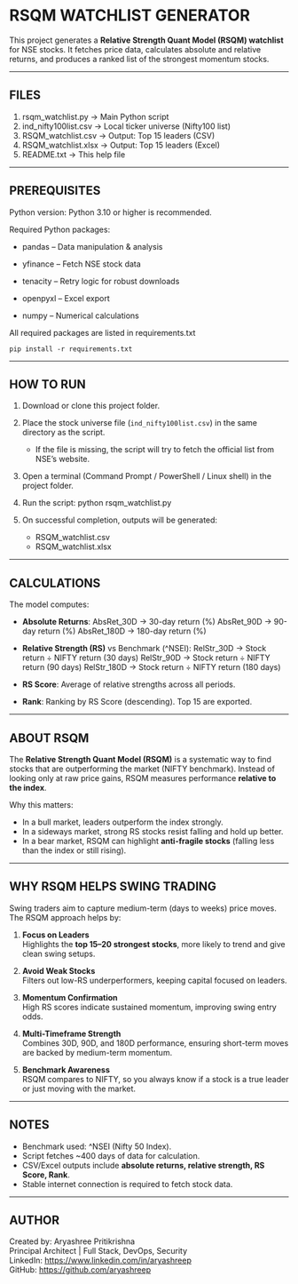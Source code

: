# RSQM WATCHLIST GENERATOR

This project generates a **Relative Strength Quant Model (RSQM) watchlist**
for NSE stocks. It fetches price data, calculates absolute and relative returns,
and produces a ranked list of the strongest momentum stocks.

---

## FILES

1. rsqm_watchlist.py → Main Python script
2. ind_nifty100list.csv → Local ticker universe (Nifty100 list)
3. RSQM_watchlist.csv → Output: Top 15 leaders (CSV)
4. RSQM_watchlist.xlsx → Output: Top 15 leaders (Excel)
5. README.txt → This help file

---

## PREREQUISITES

Python version:
Python 3.10 or higher is recommended.

Required Python packages:

- pandas – Data manipulation & analysis

- yfinance – Fetch NSE stock data

- tenacity – Retry logic for robust downloads

- openpyxl – Excel export

- numpy – Numerical calculations

All required packages are listed in requirements.txt

`pip install -r requirements.txt`

---

## HOW TO RUN

1. Download or clone this project folder.

2. Place the stock universe file (`ind_nifty100list.csv`)
   in the same directory as the script.

   - If the file is missing, the script will try to fetch
     the official list from NSE’s website.

3. Open a terminal (Command Prompt / PowerShell / Linux shell)
   in the project folder.

4. Run the script:
   python rsqm_watchlist.py

5. On successful completion, outputs will be generated:
   - RSQM_watchlist.csv
   - RSQM_watchlist.xlsx

---

## CALCULATIONS

The model computes:

- **Absolute Returns**:
  AbsRet_30D → 30-day return (%)
  AbsRet_90D → 90-day return (%)
  AbsRet_180D → 180-day return (%)

- **Relative Strength (RS)** vs Benchmark (^NSEI):
  RelStr_30D → Stock return ÷ NIFTY return (30 days)
  RelStr_90D → Stock return ÷ NIFTY return (90 days)
  RelStr_180D → Stock return ÷ NIFTY return (180 days)

- **RS Score**:
  Average of relative strengths across all periods.

- **Rank**:
  Ranking by RS Score (descending). Top 15 are exported.

---

## ABOUT RSQM

The **Relative Strength Quant Model (RSQM)** is a systematic way to find
stocks that are outperforming the market (NIFTY benchmark). Instead of
looking only at raw price gains, RSQM measures performance **relative to
the index**.

Why this matters:

- In a bull market, leaders outperform the index strongly.
- In a sideways market, strong RS stocks resist falling and hold up better.
- In a bear market, RSQM can highlight **anti-fragile stocks** (falling
  less than the index or still rising).

---

## WHY RSQM HELPS SWING TRADING

Swing traders aim to capture medium-term (days to weeks) price moves.  
The RSQM approach helps by:

1. **Focus on Leaders**  
   Highlights the **top 15–20 strongest stocks**, more likely to trend
   and give clean swing setups.

2. **Avoid Weak Stocks**  
   Filters out low-RS underperformers, keeping capital focused on leaders.

3. **Momentum Confirmation**  
   High RS scores indicate sustained momentum, improving swing entry odds.

4. **Multi-Timeframe Strength**  
   Combines 30D, 90D, and 180D performance, ensuring short-term moves are
   backed by medium-term momentum.

5. **Benchmark Awareness**  
   RSQM compares to NIFTY, so you always know if a stock is a true leader
   or just moving with the market.

---

## NOTES

- Benchmark used: ^NSEI (Nifty 50 Index).
- Script fetches ~400 days of data for calculation.
- CSV/Excel outputs include **absolute returns, relative strength, RS Score, Rank**.
- Stable internet connection is required to fetch stock data.

---

## AUTHOR

Created by: Aryashree Pritikrishna  
Principal Architect | Full Stack, DevOps, Security  
LinkedIn: https://www.linkedin.com/in/aryashreep  
GitHub: https://github.com/aryashreep
